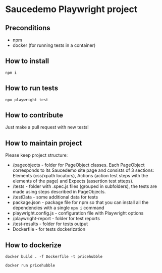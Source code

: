 # Saucedemo Playwright project

## Preconditions
* npm
* docker (for running tests in a container)

## How to install
`npm i`

## How to run tests
`npx playwright test`

## How to contribute
Just make a pull request with new tests!

## How to maintain project
Please keep project structure:
* /pageobjects - folder for PageObject classes. Each PageObject corresponds to its Saucedemo site page and consists of 3 sections: Elements (css/xpath locators), Actions (action test steps with the elements of the page) and Expects (assertion test stteps).
* /tests - folder with .spec.js files (grouped in subfolders), the tests are made using steps described in PageObjects.
* /testData - some additional data for tests
* package.json - package file for npm so that you can install all the dependencies with a single `npm i` command
* playwright.config.js - configuration file with Playwright options
* /playwright-report - folder for test reports
* /test-results - folder for tests output
* Dockerfile - for tests dockerization

## How to dockerize
`docker build . -f Dockerfile -t pricehubble`

`docker run pricehubble`

